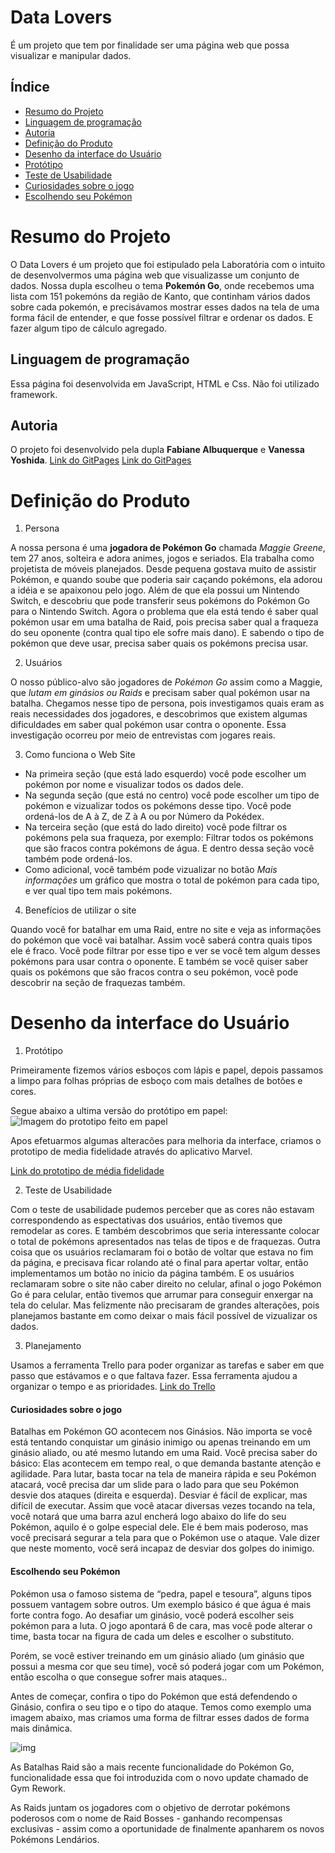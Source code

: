 # Data Lovers
É um projeto que tem por finalidade ser uma página web que possa visualizar e manipular dados.

## Índice

* [Resumo do Projeto](#Resumo-do-Projeto)
* [Linguagem de programação](#Linguagem-de-programação)
* [Autoria](#Autoria)
* [Definição do Produto](#Definição-do-produto)
* [Desenho da interface do Usuário](#Desenho-da-interface-do-Usuário)
* [Protótipo](#Protótipo)
* [Teste de Usabilidade](#Teste-de-usabilidade)
* [Curiosidades sobre o jogo](#Curiosidades-sobre-o-jogo)
* [Escolhendo seu Pokémon](#Escolhendo-seu-Pokémon)


# Resumo do Projeto
O Data Lovers é um projeto que foi estipulado pela Laboratória com o intuito de desenvolvermos uma página web que visualizasse um conjunto de dados. 
Nossa dupla escolheu o tema <b>Pokemón Go</b>, onde recebemos uma lista com 151 pokemóns da região de Kanto, que continham vários dados sobre cada pokemón, e precisávamos mostrar esses dados na tela de uma forma fácil de entender, e que fosse possível filtrar e ordenar os dados. E fazer algum tipo de cálculo agregado.

## Linguagem de programação
Essa página foi desenvolvida em JavaScript, HTML e Css. Não foi utilizado framework.

## Autoria
O projeto foi desenvolvido pela dupla **Fabiane Albuquerque** e **Vanessa Yoshida**.
[Link do GitPages](https://faalbuquerque.github.io/data-lovers/)
[Link do GitPages](https://vanessayoshida.github.io/data-lovers/)


# Definição do Produto
1. Persona

A nossa persona é uma **jogadora de Pokémon Go** chamada *Maggie Greene*, tem 27 anos, solteira e adora animes, jogos e seriados. Ela trabalha como projetista de móveis planejados. Desde pequena gostava muito de assistir Pokémon, e quando soube que poderia sair caçando pokémons, ela adorou a idéia e se apaixonou pelo jogo. Além de que ela possui um Nintendo Switch, e descobriu que pode transferir seus pokémons do Pokémon Go para o Nintendo Switch. Agora o problema que ela está tendo é saber qual pokémon usar em uma batalha de Raid, pois precisa saber qual a fraqueza do seu oponente (contra qual tipo ele sofre mais dano). E sabendo o tipo de pokémon que deve usar, precisa saber quais os pokémons precisa usar.

2. Usuários

O nosso público-alvo são jogadores de *Pokémon Go* assim como a Maggie, que *lutam em ginásios ou Raids* e precisam saber qual pokémon usar na batalha.
Chegamos nesse tipo de persona, pois investigamos quais eram as reais necessidades dos jogadores, e descobrimos que existem algumas dificuldades em saber qual pokémon usar contra o oponente. Essa investigação ocorreu por meio de entrevistas com jogares reais.

3. Como funciona o Web Site

* Na primeira seção (que está lado esquerdo) você pode escolher um pokémon por nome e visualizar todos os dados dele.
* Na segunda seção (que está no centro) você pode escolher um tipo de pokémon e vizualizar todos os pokémons desse tipo. Você pode ordená-los de A à Z, de Z à A ou por Número da Pokédex. 
* Na terceira seção (que está do lado direito) você pode filtrar os pokémons pela sua fraqueza, por exemplo: Filtrar todos os pokémons que são fracos contra pokémons de água. E dentro dessa seção você também pode ordená-los.
* Como adicional, você também pode vizualizar no botão *Mais informações* um gráfico que mostra o total de pokémon para cada tipo, e ver qual tipo tem mais pokémons.

4. Benefícios de utilizar o site

Quando você for batalhar em uma Raid, entre no site e veja as informações do pokémon que você vai batalhar. Assim você saberá contra quais tipos ele é fraco.
Você pode filtrar por esse tipo e ver se você tem algum desses pokémons para usar contra o oponente.
E também se você quiser saber quais os pokémons que são fracos contra o seu pokémon, você pode descobrir na seção de fraquezas também.

# Desenho da interface do Usuário

1. Protótipo 

Primeiramente fizemos vários esboços com lápis e papel, depois passamos a limpo para folhas próprias de esboço com mais detalhes de botões e cores. 

Segue abaixo a ultima versão do protótipo em papel:
![Imagem do prototipo feito em papel](src/images/prototipo.jpg)

Apos efetuarmos algumas alteracões para melhoria da interface, criamos o prototipo de media fidelidade através do aplicativo Marvel.

[Link do prototipo de média fidelidade](https://marvelapp.com/1dbi5fdg/screen/54087041)

2. Teste de Usabilidade

Com o teste de usabilidade pudemos perceber que as cores não estavam correspondendo as espectativas dos usuários, então tivemos que remodelar as cores. E também descobrimos que seria interessante colocar o total de pokémons apresentados nas telas de tipos e de fraquezas. 
Outra coisa que os usuários reclamaram foi o botão de voltar que estava no fim da página, e precisava ficar rolando até o final para apertar voltar, então implementamos um botão no inicio da página também. E os usuários reclamaram sobre o site não caber direito no celular, afinal o jogo Pokémon Go é para celular, então tivemos que arrumar para conseguir enxergar na tela do celular. Mas felizmente não precisaram de grandes alterações, pois planejamos bastante em como deixar o mais fácil possível de vizualizar os dados.

3. Planejamento

Usamos a ferramenta Trello para poder organizar as tarefas e saber em que passo que estávamos e o que faltava fazer. Essa ferramenta ajudou a organizar o tempo e as prioridades.
[Link do Trello](https://trello.com/b/vXwPnTK7/data-lovers)

#### Curiosidades sobre o jogo
Batalhas em Pokémon GO acontecem nos Ginásios. Não importa se você está tentando conquistar um ginásio inimigo ou apenas treinando em um ginásio aliado, ou até mesmo lutando em uma Raid. Você precisa saber do básico:
Elas acontecem em tempo real, o que demanda bastante atenção e agilidade. Para lutar, basta tocar na tela de maneira rápida e seu Pokémon atacará, você precisa dar um slide para o lado para que seu Pokémon desvie dos ataques (direita e esquerda). Desviar é fácil de explicar, mas difícil de executar.
Assim que você atacar diversas vezes tocando na tela, você notará que uma barra azul encherá logo abaixo do life do seu Pokémon, aquilo é o golpe especial dele. Ele é bem mais poderoso, mas você precisará segurar a tela para que o Pokémon use o ataque. Vale dizer que neste momento, você será incapaz de desviar dos golpes do inimigo. 

#### Escolhendo seu Pokémon
Pokémon usa o famoso sistema de “pedra, papel e tesoura”, alguns tipos possuem vantagem sobre outros. Um exemplo básico é que água é mais forte contra fogo. Ao desafiar um ginásio, você poderá escolher seis pokémon para a luta. O jogo apontará 6 de cara, mas você pode alterar o time, basta tocar na figura de cada um deles e escolher o substituto.

Porém, se você estiver treinando em um ginásio aliado (um ginásio que possui a mesma cor que seu time), você só poderá jogar com um Pokémon, então escolha o que consegue sofrer mais ataques..

Antes de começar, confira o tipo do Pokémon que está defendendo o Ginásio, confira o seu tipo e o tipo do ataque. Temos como exemplo uma imagem abaixo, mas criamos uma forma de filtrar esses dados de forma mais dinâmica.

![img](src/images/type-pokemon.jpg)

As Batalhas Raid são a mais recente funcionalidade do Pokémon Go, funcionalidade essa que foi introduzida com o novo update chamado de Gym Rework.

As Raids juntam os jogadores com o objetivo de derrotar pokémons poderosos com o nome de Raid Bosses - ganhando recompensas exclusivas - assim como a oportunidade de finalmente apanharem os novos Pokémons Lendários.

